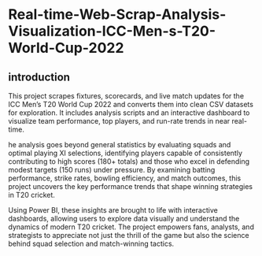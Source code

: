 # Real-time-Web-Scrap-Analysis-Visualization-ICC-Men-s-T20-World-Cup-2022

## introduction 
This project scrapes fixtures, scorecards, and live match updates for the ICC Men’s T20 World Cup 2022 and converts them into clean CSV datasets for exploration. It includes analysis scripts and an interactive dashboard to visualize team performance, top players, and run-rate trends in near real-time.

he analysis goes beyond general statistics by evaluating squads and optimal playing XI selections, identifying players capable of consistently contributing to high scores (180+ totals) and those who excel in defending modest targets (150 runs) under pressure.
By examining batting performance, strike rates, bowling efficiency, and match outcomes, this project uncovers the key performance trends that shape winning strategies in T20 cricket.

Using Power BI, these insights are brought to life with interactive dashboards, allowing users to explore data visually and understand the dynamics of modern T20 cricket. The project empowers fans, analysts, and strategists to appreciate not just the thrill of the game but also the science behind squad selection and match-winning tactics.
